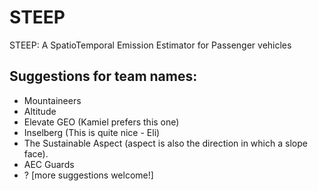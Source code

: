 # STEEP
STEEP: A SpatioTemporal Emission Estimator for Passenger vehicles

## Suggestions for team names:
- Mountaineers
- Altitude
- Elevate GEO (Kamiel prefers this one)
- Inselberg (This is quite nice - Eli)
- The Sustainable Aspect (aspect is also the direction in which a slope face).
- AEC Guards
- ? \[more suggestions welcome!\]

